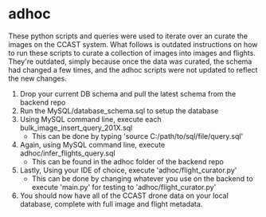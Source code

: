 # adhoc
These python scripts and queries were used to iterate over an curate the images on the CCAST system. What follows is outdated instructions on how to run these scripts to curate a collection of images into images and flights. They're outdated, simply because once the data was curated, the schema had changed a few times, and the adhoc scripts were not updated to reflect the new changes.
1. Drop your current DB schema and pull the latest schema from the backend repo
2. Run the MySQL/database_schema.sql to setup the database
3. Using MySQL command line, execute each bulk_image_insert_query_201X.sql
	- This can be done by typing 'source C:/path/to/sql/file/query.sql'
4. Again, using MySQL command line, execute adhoc/infer_flights_query.sql
	- This can be found in the adhoc folder of the backend repo
5. Lastly, Using your IDE of choice, execute 'adhoc/flight_curator.py'
	- This can be done by changing whatever you use on the backend to execute 'main.py' for testing to 'adhoc/flight_curator.py'
6. You should now have all of the CCAST drone data on your local database, complete with full image and flight metadata.